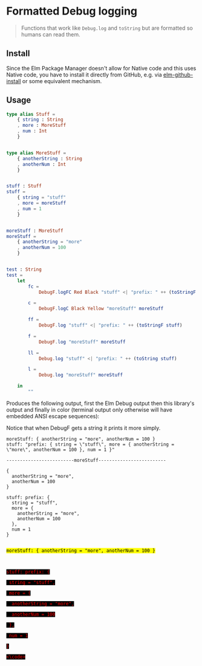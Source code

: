 # Formatted Debug logging

> Functions that work like `Debug.log` and `toString` but are formatted so humans can read them.

## Install

Since the Elm Package Manager doesn't allow for Native code and this uses Native code, you have to install it directly from GitHub, e.g. via [elm-github-install](https://github.com/gdotdesign/elm-github-install) or some equivalent mechanism.

## Usage

```elm
type alias Stuff =
    { string : String
    , more : MoreStuff
    , num : Int
    }


type alias MoreStuff =
    { anotherString : String
    , anotherNum : Int
    }


stuff : Stuff
stuff =
    { string = "stuff"
    , more = moreStuff
    , num = 1
    }


moreStuff : MoreStuff
moreStuff =
    { anotherString = "more"
    , anotherNum = 100
    }


test : String
test =
    let
		fc =
			DebugF.logFC Red Black "stuff" <| "prefix: " ++ (toStringF stuff)

		c =
			DebugF.logC Black Yellow "moreStuff" moreStuff

        ff =
            DebugF.log "stuff" <| "prefix: " ++ (toStringF stuff)

        f =
            DebugF.log "moreStuff" moreStuff

        ll =
            Debug.log "stuff" <| "prefix: " ++ (toString stuff)

        l =
            Debug.log "moreStuff" moreStuff

    in
        ""
```

Produces the following output, first the Elm Debug output then this library's output and finally in color (terminal output only otherwise will have embedded ANSI escape sequences):

Notice that when DebugF gets a string it prints it more simply.

```
moreStuff: { anotherString = "more", anotherNum = 100 }
stuff: "prefix: { string = \"stuff\", more = { anotherString = \"more\", anotherNum = 100 }, num = 1 }"

-------------------------moreStuff-------------------------

{
  anotherString = "more",
  anotherNum = 100
}

stuff: prefix: {
  string = "stuff",
  more = {
    anotherString = "more",
    anotherNum = 100
  },
  num = 1
}
```
<code>
<span style="color:black;background-color:yellow">moreStuff: { anotherString = "more", anotherNum = 100 }<br>
<span style="color:red;background-color:black"><br>
stuff: prefix: {<br>
&nbsp;string = "stuff",<br>
&nbsp;more = {<br>
&nbsp;&nbsp;anotherString = "more",<br>
&nbsp;&nbsp;anotherNum = 100<br>
&nbsp;},<br>
&nbsp;num = 1<br>
}<br>
<\code>
